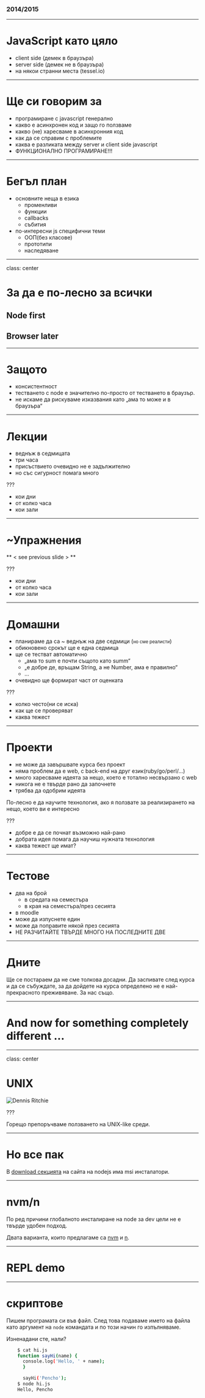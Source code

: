 ### 2014/2015

---

# JavaScript като цяло

  * client side (демек в браузъра)
  * server side (демек не в браузъра)
  * на някои странни места (tessel.io)

---
# Ще си говорим за

  * програмиране с javascript генерално
  * какво е асинхронен код и защо го ползваме
  * какво (не) харесваме в асинхронния код
  * как да се справим с проблемите
  * каква е разликата между server и client side javascript
  * ФУНКЦИОНАЛНО ПРОГРАМИРАНЕ!!!

---

# Бегъл план

  * основните неща в езика
    * променливи
    * функции
    * callbacks
    * събития
  * по-интересни js специфични теми
    * ООП(без класове)
    * прототипи
    * наследяване

---

class: center
# За да е по-лесно за всички

## Node first

## Browser later

---

# Защото

 * консистентност
 * тестването с node е значително по-просто от тестването в браузър.
 * не искаме да рискуваме изказвания като „ама то може и в браузъра“

---

# Лекции

 * веднъж в седмицата
 * три часа
 * присъствието очевидно не е задължително
 * но със сигурност помага много

???

 * кои дни
 * от колко часа
 * кои зали

---

# ~Упражнения

** &lt; see previous slide &gt; **

???

  * кои дни
  * от колко часа
  * кои зали

---

# Домашни

 * планираме да са ~ веднъж на две седмици (<small>но сме реалисти</small>)
 * обикновено срокът ще е една седмица
 * ще се тестват автоматично
   * „ама то sum е почти същото като summ“
   * „е добре де, връщам String, а не Number, ама е правилно“
   * …
 * очевидно ще формират част от оценката

???

  * колко често(ни се иска)
  * как ще се проверяват
  * каква тежест

---

# Проекти

 * не може да завършвате курса без проект
 * няма проблем да е web, с back-end на друг език(ruby/go/perl/…)
 * много харесваме идеята за нещо, което е тотално несвързано с web
 * никога не е твърде рано да започнете
 * трябва да одобрим идеята

По-лесно е да научите технология, ако я ползвате за реализирането на нещо, което ви е интересно

???

  * добре е да се почнат възможно най-рано
  * добрата идея помага да научиш нужната технология
  * каква тежест ще имат?

---

# Тестове

 * два на брой
   * в средата на семестъра
   * в края на семестъра/през сесията
 * в moodle
 * може да изпуснете един
 * може да поправите някой през сесията
 * НЕ РАЗЧИТАЙТЕ ТВЪРДЕ МНОГО НА ПОСЛЕДНИТЕ ДВЕ

---

# Дните

Ще се постараем да не сме толкова досадни. Да заспивате след курса и да се събуждате, за да дойдете на курса определено не е най-прекрасното преживяване. За нас също.

---

# And now for something completely different …

---
class: center
# UNIX
![Dennis Ritchie](img/dennis_ritchie.jpg)

???

Горещо препоръчваме ползването на UNIX-like среди.

---

# Но все пак

В [download секцията](http://nodejs.org/download) на сайта на nodejs има msi инсталатори.

---

# nvm/n

По ред причини глобалното инсталиране на node за dev цели не е твърде удобен подход.

Двата варианта, които предлагаме са [nvm](github.com/creationix/nvm) и [n](https://github.com/visionmedia/n).

---

# REPL demo

---

# скриптове

Пишем програмата си във файл. След това подаваме името на файла като аргумент на `node` командата и по този начин го изпълняваме.

Изненадани сте, нали?

```sh
    $ cat hi.js
    function sayHi(name) {
      console.log('Hello, ' + name);
      }

      sayHi('Pencho');
    $ node hi.js
    Hello, Pencho
```

